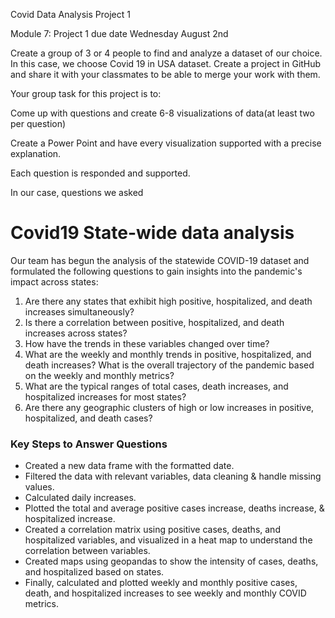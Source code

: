 Covid Data Analysis Project 1 

Module 7: Project 1 due date Wednesday August 2nd

Create a group of 3 or 4 people to find and analyze a dataset of our choice. In this case, we choose Covid 19 in USA dataset. Create a project in GitHub and share it with your classmates to be able to merge your work with them.  

Your group task for this project is to:

Come up with questions and create 6-8 visualizations of data(at least two per question)

Create a Power Point and have every visualization supported with a precise explanation.

Each question is responded and supported.

In our case, questions we asked 



# Covid19 State-wide data analysis # 

Our team has begun the analysis of the statewide COVID-19 dataset and formulated the following questions to gain insights into the pandemic's impact across states:

1.	Are there any states that exhibit high positive, hospitalized, and death increases simultaneously?
2.	Is there a correlation between positive, hospitalized, and death increases across states?
3.	How have the trends in these variables changed over time?
4.	What are the weekly and monthly trends in positive, hospitalized, and death increases? What is the overall trajectory of the pandemic based on the weekly and monthly metrics?
5.	What are the typical ranges of total cases, death increases, and hospitalized increases for most states?
6.	Are there any geographic clusters of high or low increases in positive, hospitalized, and death cases?

### Key Steps to Answer Questions ###
- Created a new data frame with the formatted date. 
- Filtered the data with relevant variables, data cleaning & handle missing values.
- Calculated daily increases. 
- Plotted the total and average positive cases increase, deaths increase, & hospitalized increase. 
- Created a correlation matrix using positive cases, deaths, and hospitalized variables, and visualized in a heat map to understand the correlation between variables.
- Created maps using geopandas to show the intensity of cases, deaths, and hospitalized based on states. 
- Finally, calculated and plotted weekly and monthly positive cases, death, and hospitalized increases to see weekly and monthly COVID metrics.







